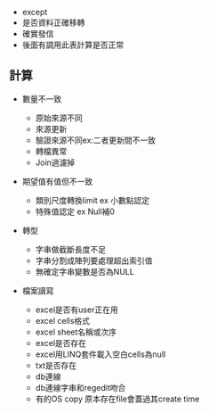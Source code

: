 - except
- 是否資料正確移轉
- 確實發信
- 後面有調用此表計算是否正常
## 計算
- 數量不一致
    - 原始來源不同
    - 來源更新
    - 驗證來源不同ex:二者更新間不一致
    - 轉檔異常
    - Join過濾掉
- 期望值有值但不一致
    - 類別尺度轉換limit ex 小數點認定
    - 特殊值認定 ex Null補0

- 轉型
  - 字串做截斷長度不足
  - 字串分割成陣列要處理超出索引值
  - 無確定字串變數是否為NULL
- 檔案讀寫
  - excel是否有user正在用
  - excel cells格式
  - excel sheet名稱或次序
  - excel是否存在
  - excel用LINQ套件載入空白cells為null
  - txt是否存在
  - db連線
  - db連線字串和regedit吻合
  - 有的OS copy 原本存在file會蓋過其create time